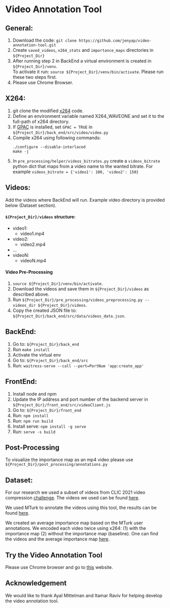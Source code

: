 # Video Annotation Tool

## General:
1. Download the code: ```git clone https://github.com/jenyap/video-annotation-tool.git```
2. Create ```saved_videos```, ```x264_stats``` and ```importance_maps``` directories in ```${Project_Dir}```
3. After running step 2 in BackEnd a virtual environment is created in ```${Project_Dir}/venv```. <br>To activate it run: ```source ${Project_Dir}/venv/bin/activate```. Please run these two steps first.
4. Please use Chrome Browser.

## X264:
1. git clone the modified [x264](https://github.com/wave-one/x264) code.
2. Define an environment variable named X264_WAVEONE and set it to the full-path of x264 directory.
3. If [GPAC](https://github.com/gpac/gpac) is installed, set ```GPAC = TRUE``` in ```${Project_Dir}/back_end/src/video/video.py```
4. Compile x264 using following commands:
   ```
   ./configure --disable-interlaced
   make -j
   ```
5. In ```pre_processing/helper/videos_bitrates.py``` create a ```videos_bitrate``` python dict that maps from a video name to the wanted bitrate. For example ```videos_bitrate = {'video1': 100, 'video2': 150}```

## Videos:
Add the videos where BackEnd will run. Example video directory is provided below (Dataset section).

#### ```${Project_Dir}/videos``` structure:
  - video1:
    - video1.mp4
  - video2:
    - video2.mp4
  - ...
  - videoN:
    - videoN.mp4

#### Video Pre-Processing
1. ```source ${Project_Dir}/venv/bin/activate```.
2. Download the videos and save them in ```${Project_Dir}/videos``` as described above.
3. Run ```${Project_Dir}/pre_processing/videos_preprocessing.py --videos_dir ${Project_Dir}/videos```.
4. Copy the created JSON file to: ```${Project_Dir}/back_end/src/data/videos_data.json```.

## BackEnd:
1. Go to: ```${Project_Dir}/back_end```
2. Run ```make install```
3. Activate the virtual env
4. Go to: ```${Project_Dir}/back_end/src```
5. Run: ```waitress-serve --call --port=PortNum 'app:create_app' ```

## FrontEnd:
1. Install node and npm
2. Update the IP address and port number of the backend server in ```${Project_Dir}/front_end/src/videoClient.js```
3. Go to: ```${Project_Dir}/front_end```
4. Run: ```npm install```
5. Run: ```npm run build```
6. Install serve:  ```npm install -g serve```
7. Run: ```serve -s build```

## Post-Processing
To visualize the importance map as an mp4 video please use ```${Project_Dir}/post_processing/annotations.py```

## Dataset:
For our research we used a subset of videos from CLIC 2021 video compression [challenge](http://compression.cc/tasks/). 
The videos we used can be found [here](https://drive.google.com/file/d/1As6u_D6jN2uLPEbZ45kVWe609E151Y5P/view?usp=sharing).

We used MTurk to annotate the videos using this tool, the results can be found [here](https://drive.google.com/file/d/1L_njK-NqHgUYpZsUHFreupJ9ksA0w4ER/view?usp=sharing).

We created an average importance map based on the MTurk user annotations. 
We encoded each video twice using x264: (1) with the importance map (2) without the importance map (baseline).
One can find the videos and the average importance map [here](https://drive.google.com/file/d/10HtnlMTjjLVenX9KkHsKhcRhmW-kfSLd/view?usp=sharing).

## Try the Video Annotation Tool
Please use Chrome browser and go to [this](http://34.133.152.191:3000/) website.

## Acknowledgement
We would like to thank Ayal Mittelman and Itamar Raviv for helping develop the video annotation tool.
